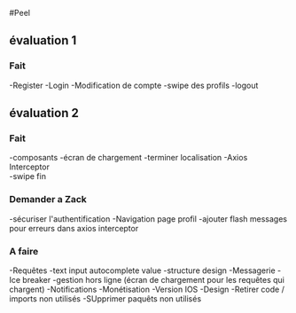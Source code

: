 #Peel

## évaluation 1
### Fait
-Register 
-Login 
-Modification de compte 
-swipe des profils 
-logout

## évaluation 2

### Fait
-composants 
-écran de chargement
-terminer localisation 
-Axios Interceptor  
-swipe fin 


### Demander a Zack
-sécuriser l'authentification 
-Navigation page profil 
-ajouter flash messages pour erreurs dans axios interceptor 

### A faire

-Requêtes
-text input autocomplete value
-structure design
-Messagerie 
-Ice breaker
-gestion hors ligne (écran de chargement pour les requêtes qui chargent)
-Notifications
-Monétisation
-Version IOS
-Design
-Retirer code / imports non utilisés
-SUpprimer paquêts non utilisés


